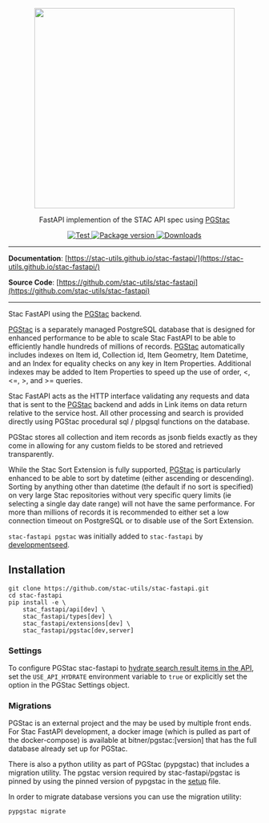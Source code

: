 <p align="center">
  <img src="https://github.com/radiantearth/stac-site/raw/master/images/logo/stac-030-long.png" width=400>
  <p align="center">FastAPI implemention of the STAC API spec using <a href="https://github.com/stac-utils/pgstac">PGStac</a></p>
</p>
<p align="center">
  <a href="https://github.com/stac-utils/stac-fastapi/actions?query=workflow%3Acicd" target="_blank">
      <img src="https://github.com/stac-utils/stac-fastapi/workflows/stac-fastapi/badge.svg" alt="Test">
  </a>
  <a href="https://pypi.org/project/stac-fastapi" target="_blank">
      <img src="https://img.shields.io/pypi/v/stac-fastapi?color=%2334D058&label=pypi%20package" alt="Package version">
  </a>
  <a href="https://github.com/stac-utils/stac-fastapi/blob/main/LICENSE" target="_blank">
      <img src="https://img.shields.io/github/license/stac-utils/stac-fastapi.svg" alt="Downloads">
  </a>
</p>

---

**Documentation**: [https://stac-utils.github.io/stac-fastapi/](https://stac-utils.github.io/stac-fastapi/)

**Source Code**: [https://github.com/stac-utils/stac-fastapi](https://github.com/stac-utils/stac-fastapi)

---

Stac FastAPI using the [PGStac](https://github.com/stac-utils/pgstac) backend.

[PGStac](https://github.com/stac-utils/pgstac) is a separately managed PostgreSQL database that is designed for enhanced performance to be able to scale Stac FastAPI to be able to efficiently handle hundreds of millions of records. [PGStac](https://github.com/stac-utils/pgstac) automatically includes indexes on Item id, Collection id, Item Geometry, Item Datetime, and an Index for equality checks on any key in Item Properties. Additional indexes may be added to Item Properties to speed up the use of order, <, <=, >, and >= queries.

Stac FastAPI acts as the HTTP interface validating any requests and data that is sent to the [PGStac](https://github.com/stac-utils/pgstac) backend and adds in Link items on data return relative to the service host. All other processing and search is provided directly using PGStac procedural sql / plpgsql functions on the database.

PGStac stores all collection and item records as jsonb fields exactly as they come in allowing for any custom fields to be stored and retrieved transparently.

While the Stac Sort Extension is fully supported, [PGStac](https://github.com/stac-utils/pgstac) is particularly enhanced to be able to sort by datetime (either ascending or descending). Sorting by anything other than datetime (the default if no sort is specified) on very large Stac repositories without very specific query limits (ie selecting a single day date range) will not have the same performance. For more than millions of records it is recommended to either set a low connection timeout on PostgreSQL or to disable use of the Sort Extension.

`stac-fastapi pgstac` was initially added to `stac-fastapi` by [developmentseed](https://github.com/developmentseed).

## Installation

```shell
git clone https://github.com/stac-utils/stac-fastapi.git
cd stac-fastapi
pip install -e \
    stac_fastapi/api[dev] \
    stac_fastapi/types[dev] \
    stac_fastapi/extensions[dev] \
    stac_fastapi/pgstac[dev,server]
```

### Settings

To configure PGStac stac-fastapi to [hydrate search result items in the API](https://github.com/stac-utils/pgstac#runtime-configurations), set the `USE_API_HYDRATE` environment variable to `true` or explicitly set the option in the PGStac Settings object.

### Migrations

PGStac is an external project and the may be used by multiple front ends.
For Stac FastAPI development, a docker image (which is pulled as part of the docker-compose) is available at
bitner/pgstac:[version] that has the full database already set up for PGStac.

There is also a python utility as part of PGStac (pypgstac) that includes a migration utility. The pgstac
version required by stac-fastapi/pgstac is pinned by using the pinned version of pypgstac in the [setup](setup.py) file.

In order to migrate database versions you can use the migration utility:

```shell
pypgstac migrate
```
